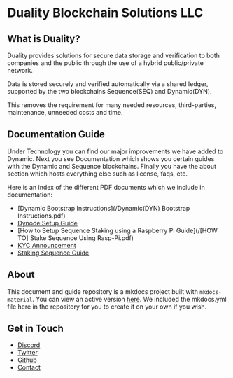 # Duality Blockchain Solutions LLC

## What is Duality?
Duality provides solutions for secure data storage and verification to both companies and the public through the use of a hybrid public/private network.

Data is stored securely and verified automatically via a shared ledger, supported by the two blockchains Sequence(SEQ) and Dynamic(DYN).

This removes the requirement for many needed resources, third-parties, maintenance, unneeded costs and time.

## Documentation Guide
Under Technology you can find our major improvements we have added to Dynamic. Next you see Documentation which shows you certain guides with the Dynamic and Sequence blockchains. Finally you have the about section which hosts everything else such as license, faqs, etc.

Here is an index of the different PDF documents which we include in documentation:

* [Dynamic Bootstrap Instructions](/Dynamic(DYN) Bootstrap Instructions.pdf)
* [Dynode Setup Guide](/Dynode-Setup-Guide.pdf)
* [How to Setup Sequence Staking using a Raspberry Pi Guide](/[HOW TO] Stake Sequence Using Rasp-Pi.pdf)
* [KYC Announcement](KYC_Announcement.pdf)
* [Staking Sequence Guide](Sequence_Staking_Guide.pdf)

## About
This document and guide repository is a mkdocs project built with `mkdocs-material`. You can view an active version [here](http://duality-solutions.github.io). We included the mkdocs.yml file here in the repository for you to create it on your own if you wish.

## Get in Touch
* [Discord](https://discord.gg/qnsEdsV)
* [Twitter](https://twitter.com/dualitychain)
* [Github](https://github.com/duality-solutions)
* [Contact](https://duality.solutions/contact-us)
